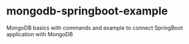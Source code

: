 # mongodb-springboot-example
MongoDB basics with commands and example to connect SpringBoot application with MongoDB
